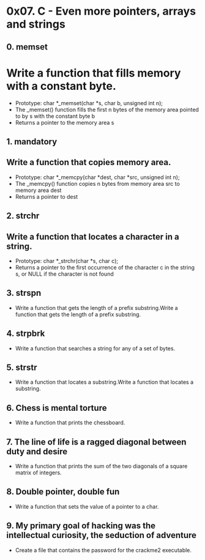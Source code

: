 # 0x07. C - Even more pointers, arrays and strings

## 0. memset
# Write a function that fills memory with a constant byte.
* Prototype: char *_memset(char *s, char b, unsigned int n);
* The _memset() function fills the first n bytes of the memory area pointed to by s with the constant byte b
* Returns a pointer to the memory area s

## 1. mandatory
## Write a function that copies memory area.

* Prototype: char *_memcpy(char *dest, char *src, unsigned int n);
* The _memcpy() function copies n bytes from memory area src to memory area dest
* Returns a pointer to dest
## 2. strchr
## Write a function that locates a character in a string.

* Prototype: char *_strchr(char *s, char c);
* Returns a pointer to the first occurrence of the character c in the string s, or NULL if the character is not found

## 3. strspn
* Write a function that gets the length of a prefix substring.Write a function that gets the length of a prefix substring.
## 4. strpbrk
* Write a function that searches a string for any of a set of bytes.

## 5. strstr
* Write a function that locates a substring.Write a function that locates a substring.

## 6. Chess is mental torture
* Write a function that prints the chessboard.

## 7. The line of life is a ragged diagonal between duty and desire
* Write a function that prints the sum of the two diagonals of a square matrix of integers.

## 8. Double pointer, double fun
* Write a function that sets the value of a pointer to a char.

## 9. My primary goal of hacking was the intellectual curiosity, the seduction of adventure
* Create a file that contains the password for the crackme2 executable.
